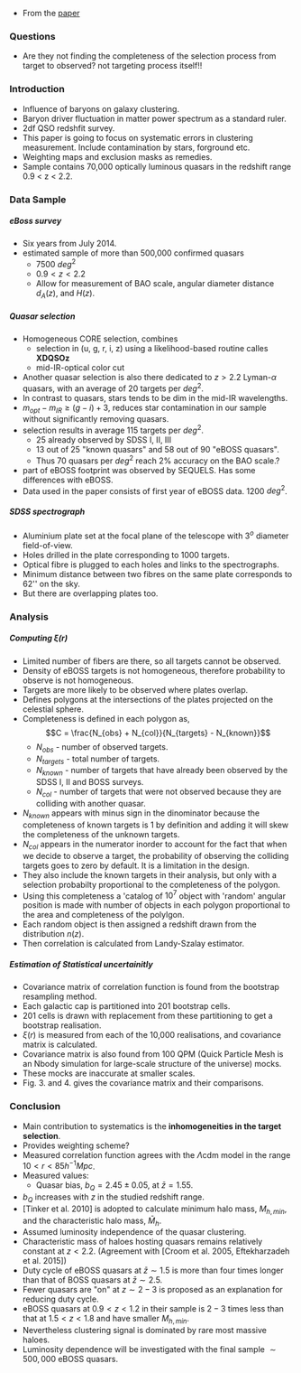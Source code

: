 - From the [paper](https://ui.adsabs.harvard.edu/abs/2017JCAP...07..017L/abstract)

### Questions
- Are they not finding the completeness of the selection process from target to observed? not targeting process itself!!

### Introduction
- Influence of baryons on galaxy clustering.
- Baryon driver fluctuation in matter power spectrum as a standard ruler.
- 2df QSO redshfit survey.
- This paper is going to focus on systematic errors in clustering measurement. Include contamination by stars, forground etc.
- Weighting maps and exclusion masks as remedies.
- Sample contains 70,000 optically luminous quasars in the redshift range 0.9 < z < 2.2.

### Data Sample
##### eBoss survey
- Six years from July 2014. 
- estimated sample of more than 500,000 confirmed quasars
	- 7500 $deg^2$
	- $0.9 < z < 2.2$
	- Allow for measurement of BAO scale, angular diameter distance $d_A(z)$, and $H(z)$.

##### Quasar selection
- Homogeneous CORE selection, combines
	- selection in (u, g, r, i, z) using a likelihood-based routine calles **XDQSOz**
	- mid-IR-optical color cut
- Another quasar selection is also there dedicated to $z>2.2$ Lyman-$\alpha$ quasars, with an average of 20 targets per $deg^2$.
- In contrast to quasars, stars tends to be dim in the mid-IR wavelengths.
- $m_{opt} - m_{IR} \geq (g - i) + 3$, reduces star contamination in our sample without significantly removing quasars.
- selection results in average 115 targets per $deg^2$.
	- 25 already observed by SDSS I, II, III
	- 13 out of 25 "known quasars" and 58 out of 90 "eBOSS quasars".
	- Thus 70 quasars per $deg^2$ reach 2% accuracy on the BAO scale.?
- part of eBOSS footprint was observed by SEQUELS. Has some differences with eBOSS.
- Data used in the paper consists of first year of eBOSS data. 1200 $deg^2$. 

##### SDSS spectrograph
- Aluminium plate set at the focal plane of the telescope with $3^o$ diameter field-of-view.
- Holes drilled in the plate corresponding to 1000 targets.
- Optical fibre is plugged to each holes and links to the spectrographs.
- Minimum distance between two fibres on the same plate corresponds to 62'' on the sky.
- But there are overlapping plates too.

### Analysis
##### Computing $\xi(r)$ 
- Limited number of fibers are there, so all targets cannot be observed.
- Density of eBOSS targets is not homogeneous, therefore probability to observe is not homogeneous.
- Targets are more likely to be observed where plates overlap.
- Defines polygons at the intersections of the plates projected on the celestial sphere.
- Completeness is defined in each polygon as, $$C = \frac{N_{obs} + N_{col}}{N_{targets} - N_{known}}$$
	- $N_{obs}$ - number of observed targets. 
	- $N_{targets}$ - total number of targets. 
	- $N_{known}$ - number of targets that have already been observed by the SDSS I, II and BOSS surveys.
	- $N_{col}$ - number of targets that were not observed because they are colliding with another quasar.
- $N_{known}$ appears with minus sign in the dinominator because the completeness of known targets is 1 by definition and adding it will skew the completeness of the unknown targets.
- $N_{col}$ appears in the numerator inorder to account for the fact that when we decide to observe a target, the probability of observing the colliding targets goes to zero by default. It is a limitation in the design.
- They also include the known targets in their analysis, but only with a selection probabilty proportional to the completeness of the polygon.
- Using this completeness a 'catalog of $10^7$ object with 'random' angular position is made with number of objects in each polygon proportional to the area and completeness of the polylgon.
- Each random object is then assigned a redshift drawn from the distribution $n(z)$.
- Then correlation is calculated from Landy-Szalay estimator.

##### Estimation of Statistical uncertainitly
- Covariance matrix of correlation function is found from the bootstrap resampling method.
- Each galactic cap is partitioned into 201 bootstrap cells.
- 201 cells is drawn with replacement from these partitioning to get a bootstrap realisation.
- $\xi(r)$ is measured from each of the 10,000 realisations, and covariance matrix is calculated.
- Covariance matrix is also found from 100 QPM (Quick Particle Mesh is an Nbody simulation for large-scale structure of the universe) mocks.
- These mocks are inaccurate at smaller scales.
- Fig. 3. and 4. gives the covariance matrix and their comparisons.

### Conclusion
- Main contribution to systematics is the **inhomogeneities in the target selection**.
- Provides weighting scheme?
- Measured correlation function agrees with the $\Lambda$cdm model in the range $10 < r < 85 h^{-1}Mpc$.
- Measured values:
	- Quasar bias, $b_Q = 2.45 \pm 0.05$, at $\bar z = 1.55$.
- $b_Q$ increases with $z$ in the studied redshift range.
- [Tinker et al. 2010] is adopted to calculate minimum halo mass, $M_{h,min}$, and the characteristic halo mass, $\bar M_h$.
- Assumed luminosity independence of the quasar clustering.
- Characteristic mass of haloes hosting quasars remains relatively constant at $z < 2.2$. (Agreement with [Croom et al. 2005, Eftekharzadeh et al. 2015])
- Duty cycle of eBOSS quasars at $\bar z \sim 1.5$ is more than four times longer than that of BOSS quasars at $\bar z \sim 2.5$.
- Fewer quasars are "on" at $z \sim 2-3$ is proposed as an explanation for reducing duty cycle.
- eBOSS quasars at $0.9 < z < 1.2$ in their sample is $2-3$ times less than that at $1.5 < z < 1.8$ and have smaller $M_{h,min}$.
- Nevertheless clustering signal is dominated by rare most massive haloes.
- Luminosity dependence will be investigated with the final sample $\sim 500,000$ eBOSS quasars.

